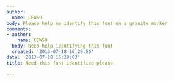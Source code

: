 ```yaml
---
author:
  name: CEW59
body: Please help me identify this font on a granite marker
comments:
- author:
    name: CEW59
  body: Need help identifying this font
  created: '2013-07-18 16:29:50'
date: '2013-07-18 16:29:03'
title: Need this font identified please

---
```

